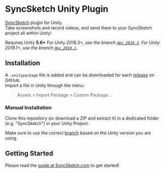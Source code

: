 # SyncSketch Unity Plugin

[SyncSketch](https://www.syncsketch.com/) plugin for Unity.  
Take screenshots and record videos, and send them to your SyncSketch project all within Unity!

Requires Unity **5.6+** 
_For Unity 2018.3+, use the branch [`dev_2018.3`](https://github.com/syncsketch/syncsketch-unity/tree/dev_2018.3)._
_For Unity 2019.1+, use the branch [`dev_2019.1`](https://github.com/syncsketch/syncsketch-unity/tree/dev_2019.1)._

## Installation

A `.unitypackage` file is added and can be downloaded for each [release](https://github.com/syncsketch/syncsketch-unity/releases) on GitHub.  
Import a file in Unity through the menu:
> Assets > Import Package > Custom Package...

### Manual Installation

Clone this repository (or download a ZIP and extract it) in a dedicated folder (e.g. "SyncSketch") in your Unity Project.

Make sure to use the correct [branch](https://github.com/syncsketch/syncsketch-unity/branches) based on the Unity version you are using.

## Getting Started

Please read the [guide at SyncSketch.com](https://support.syncsketch.com/article/67-syncsketch-unity-integration) to get started!
